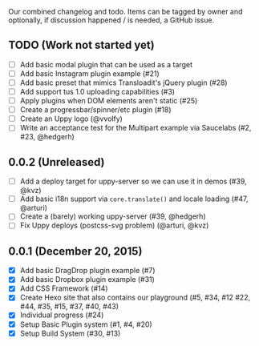 Our combined changelog and todo. Items can be tagged by owner and optionally, if discussion
happened / is needed, a GitHub issue.

## TODO (Work not started yet)

- [ ] Add basic modal plugin that can be used as a target
- [ ] Add basic Instagram plugin example (#21)
- [ ] Add basic preset that mimics Transloadit's jQuery plugin (#28)
- [ ] Add support tus 1.0 uploading capabilities (#3)
- [ ] Apply plugins when DOM elements aren't static (#25)
- [ ] Create a progressbar/spinner/etc plugin (#18)
- [ ] Create an Uppy logo (@vvolfy)
- [ ] Write an acceptance test for the Multipart example via Saucelabs (#2, #23, @hedgerh)

## 0.0.2 (Unreleased)

- [ ] Add a deploy target for uppy-server so we can use it in demos (#39, @kvz)
- [ ] Add basic i18n support via `core.translate()` and locale loading (#47, @arturi)
- [ ] Create a (barely) working uppy-server (#39, @hedgerh)
- [ ] Fix Uppy deploys (postcss-svg problem) (@arturi, @kvz)

## 0.0.1 (December 20, 2015)

- [x] Add basic DragDrop plugin example (#7)
- [x] Add basic Dropbox plugin example (#31)
- [x] Add CSS Framework (#14)
- [x] Create Hexo site that also contains our playground (#5, #34, #12 #22, #44, #35, #15, #37, #40, #43)
- [x] Individual progress (#24)
- [x] Setup Basic Plugin system (#1, #4, #20)
- [x] Setup Build System (#30, #13)
